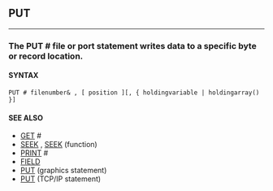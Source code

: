 ## PUT
---

### The PUT # file or port statement writes data to a specific byte or record location.

#### SYNTAX

`PUT # filenumber& , [ position ][, { holdingvariable | holdingarray() }]`

#### SEE ALSO
* [GET](./GET.md) #
* [SEEK](./SEEK.md) , [SEEK](./SEEK.md) (function)
* [PRINT](./PRINT.md)  #
* [FIELD](./FIELD.md)
* [PUT](./PUT.md) (graphics statement)
* [PUT](./PUT.md) (TCP/IP statement)
